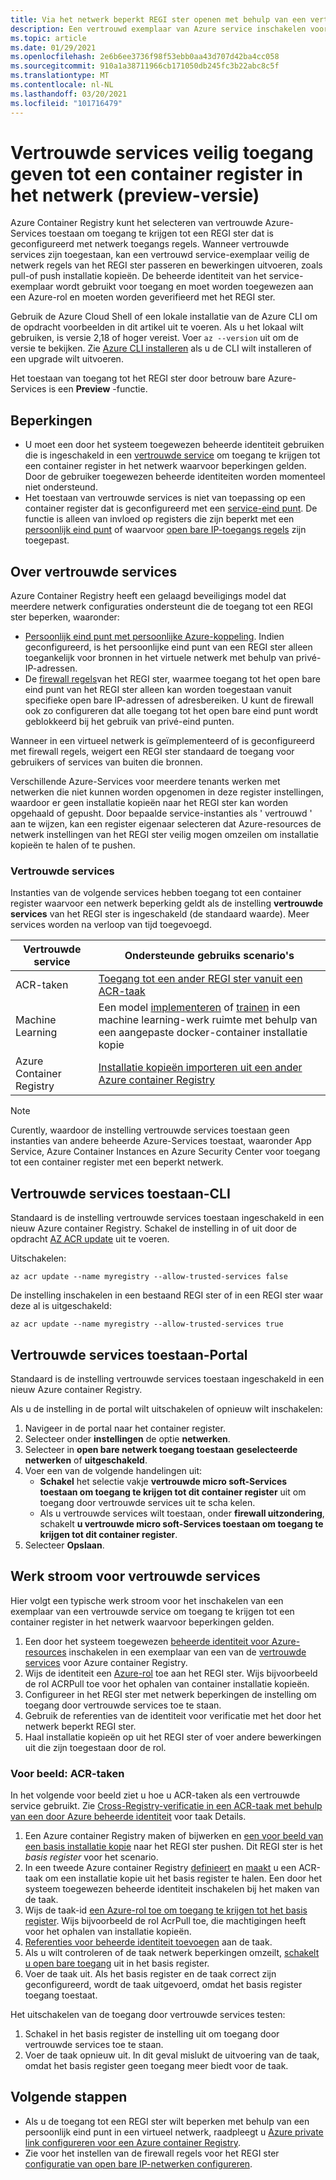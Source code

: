 ```yaml
---
title: Via het netwerk beperkt REGI ster openen met behulp van een vertrouwde Azure-service
description: Een vertrouwd exemplaar van Azure service inschakelen voor een veilige toegang tot pull-of push-installatie kopieën in een container register met netwerk beperkingen
ms.topic: article
ms.date: 01/29/2021
ms.openlocfilehash: 2e6b6ee3736f98f53ebb0aa43d707d42ba4cc058
ms.sourcegitcommit: 910a1a38711966cb171050db245fc3b22abc8c5f
ms.translationtype: MT
ms.contentlocale: nl-NL
ms.lasthandoff: 03/20/2021
ms.locfileid: "101716479"
---
```

# <a name="allow-trusted-services-to-securely-access-a-network-restricted-container-registry-preview"></a>Vertrouwde services veilig toegang geven tot een container register in het netwerk (preview-versie)

Azure Container Registry kunt het selecteren van vertrouwde Azure-Services toestaan om toegang te krijgen tot een REGI ster dat is geconfigureerd met netwerk toegangs regels. Wanneer vertrouwde services zijn toegestaan, kan een vertrouwd service-exemplaar veilig de netwerk regels van het REGI ster passeren en bewerkingen uitvoeren, zoals pull-of push installatie kopieën. De beheerde identiteit van het service-exemplaar wordt gebruikt voor toegang en moet worden toegewezen aan een Azure-rol en moeten worden geverifieerd met het REGI ster.

Gebruik de Azure Cloud Shell of een lokale installatie van de Azure CLI om de opdracht voorbeelden in dit artikel uit te voeren. Als u het lokaal wilt gebruiken, is versie 2,18 of hoger vereist. Voer `az --version` uit om de versie te bekijken. Zie [Azure CLI installeren](/cli/azure/install-azure-cli) als u de CLI wilt installeren of een upgrade wilt uitvoeren.

Het toestaan van toegang tot het REGI ster door betrouw bare Azure-Services is een **Preview** -functie.

## <a name="limitations"></a>Beperkingen

* U moet een door het systeem toegewezen beheerde identiteit gebruiken die is ingeschakeld in een [vertrouwde service](#trusted-services) om toegang te krijgen tot een container register in het netwerk waarvoor beperkingen gelden. Door de gebruiker toegewezen beheerde identiteiten worden momenteel niet ondersteund.
* Het toestaan van vertrouwde services is niet van toepassing op een container register dat is geconfigureerd met een [service-eind punt](container-registry-vnet.md). De functie is alleen van invloed op registers die zijn beperkt met een [persoonlijk eind punt](container-registry-private-link.md) of waarvoor [open bare IP-toegangs regels](container-registry-access-selected-networks.md) zijn toegepast. 

## <a name="about-trusted-services"></a>Over vertrouwde services

Azure Container Registry heeft een gelaagd beveiligings model dat meerdere netwerk configuraties ondersteunt die de toegang tot een REGI ster beperken, waaronder:

* [Persoonlijk eind punt met persoonlijke Azure-koppeling](container-registry-private-link.md). Indien geconfigureerd, is het persoonlijke eind punt van een REGI ster alleen toegankelijk voor bronnen in het virtuele netwerk met behulp van privé-IP-adressen.  
* De [firewall regels](container-registry-access-selected-networks.md)van het REGI ster, waarmee toegang tot het open bare eind punt van het REGI ster alleen kan worden toegestaan vanuit specifieke open bare IP-adressen of adresbereiken. U kunt de firewall ook zo configureren dat alle toegang tot het open bare eind punt wordt geblokkeerd bij het gebruik van privé-eind punten.

Wanneer in een virtueel netwerk is geïmplementeerd of is geconfigureerd met firewall regels, weigert een REGI ster standaard de toegang voor gebruikers of services van buiten die bronnen. 

Verschillende Azure-Services voor meerdere tenants werken met netwerken die niet kunnen worden opgenomen in deze register instellingen, waardoor er geen installatie kopieën naar het REGI ster kan worden opgehaald of gepusht. Door bepaalde service-instanties als ' vertrouwd ' aan te wijzen, kan een register eigenaar selecteren dat Azure-resources de netwerk instellingen van het REGI ster veilig mogen omzeilen om installatie kopieën te halen of te pushen. 

### <a name="trusted-services"></a>Vertrouwde services

Instanties van de volgende services hebben toegang tot een container register waarvoor een netwerk beperking geldt als de instelling **vertrouwde services** van het REGI ster is ingeschakeld (de standaard waarde). Meer services worden na verloop van tijd toegevoegd.

|Vertrouwde service  |Ondersteunde gebruiks scenario's  |
|---------|---------|
|ACR-taken     | [Toegang tot een ander REGI ster vanuit een ACR-taak](container-registry-tasks-cross-registry-authentication.md)       |
|Machine Learning | Een model [implementeren](../machine-learning/how-to-deploy-custom-docker-image.md) of [trainen](../machine-learning/how-to-train-with-custom-image.md) in een machine learning-werk ruimte met behulp van een aangepaste docker-container installatie kopie |
|Azure Container Registry | [Installatie kopieën importeren uit een ander Azure container Registry](container-registry-import-images.md#import-from-an-azure-container-registry-in-the-same-ad-tenant) | 

> [!NOTE]
> Curently, waardoor de instelling vertrouwde services toestaan geen instanties van andere beheerde Azure-Services toestaat, waaronder App Service, Azure Container Instances en Azure Security Center voor toegang tot een container register met een beperkt netwerk.

## <a name="allow-trusted-services---cli"></a>Vertrouwde services toestaan-CLI

Standaard is de instelling vertrouwde services toestaan ingeschakeld in een nieuw Azure container Registry. Schakel de instelling in of uit door de opdracht [AZ ACR update](/cli/azure/acr#az-acr-update) uit te voeren.

Uitschakelen:

```azurecli
az acr update --name myregistry --allow-trusted-services false
```

De instelling inschakelen in een bestaand REGI ster of in een REGI ster waar deze al is uitgeschakeld:

```azurecli
az acr update --name myregistry --allow-trusted-services true
```

## <a name="allow-trusted-services---portal"></a>Vertrouwde services toestaan-Portal

Standaard is de instelling vertrouwde services toestaan ingeschakeld in een nieuw Azure container Registry. 

Als u de instelling in de portal wilt uitschakelen of opnieuw wilt inschakelen:

1. Navigeer in de portal naar het container register.
1. Selecteer onder **instellingen** de optie **netwerken**. 
1. Selecteer in **open bare netwerk toegang toestaan** **geselecteerde netwerken** of **uitgeschakeld**.
1. Voer een van de volgende handelingen uit:
    * **Schakel** het selectie vakje **vertrouwde micro soft-Services toestaan om toegang te krijgen tot dit container register** uit om toegang door vertrouwde services uit te scha kelen. 
    * Als u vertrouwde services wilt toestaan, onder **firewall uitzondering**, schakelt **u vertrouwde micro soft-Services toestaan om toegang te krijgen tot dit container register**.
1. Selecteer **Opslaan**.

## <a name="trusted-services-workflow"></a>Werk stroom voor vertrouwde services

Hier volgt een typische werk stroom voor het inschakelen van een exemplaar van een vertrouwde service om toegang te krijgen tot een container register in het netwerk waarvoor beperkingen gelden.

1. Een door het systeem toegewezen [beheerde identiteit voor Azure-resources](../active-directory/managed-identities-azure-resources/overview.md) inschakelen in een exemplaar van een van de [vertrouwde services](#trusted-services) voor Azure container Registry.
1. Wijs de identiteit een [Azure-rol](container-registry-roles.md) toe aan het REGI ster. Wijs bijvoorbeeld de rol ACRPull toe voor het ophalen van container installatie kopieën.
1. Configureer in het REGI ster met netwerk beperkingen de instelling om toegang door vertrouwde services toe te staan.
1. Gebruik de referenties van de identiteit voor verificatie met het door het netwerk beperkt REGI ster. 
1. Haal installatie kopieën op uit het REGI ster of voer andere bewerkingen uit die zijn toegestaan door de rol.

### <a name="example-acr-tasks"></a>Voor beeld: ACR-taken

In het volgende voor beeld ziet u hoe u ACR-taken als een vertrouwde service gebruikt. Zie [Cross-Registry-verificatie in een ACR-taak met behulp van een door Azure beheerde identiteit](container-registry-tasks-cross-registry-authentication.md) voor taak Details.

1. Een Azure container Registry maken of bijwerken en [een voor beeld van een basis installatie kopie](container-registry-tasks-cross-registry-authentication.md#prepare-base-registry) naar het REGI ster pushen. Dit REGI ster is het *basis register* voor het scenario.
1. In een tweede Azure container Registry [definieert](container-registry-tasks-cross-registry-authentication.md#define-task-steps-in-yaml-file) en [maakt](container-registry-tasks-cross-registry-authentication.md#option-2-create-task-with-system-assigned-identity) u een ACR-taak om een installatie kopie uit het basis register te halen. Een door het systeem toegewezen beheerde identiteit inschakelen bij het maken van de taak.
1. Wijs de taak-id [een Azure-rol toe om toegang te krijgen tot het basis register](container-registry-tasks-authentication-managed-identity.md#3-grant-the-identity-permissions-to-access-other-azure-resources). Wijs bijvoorbeeld de rol AcrPull toe, die machtigingen heeft voor het ophalen van installatie kopieën.
1. [Referenties voor beheerde identiteit toevoegen](container-registry-tasks-authentication-managed-identity.md#4-optional-add-credentials-to-the-task) aan de taak.
1. Als u wilt controleren of de taak netwerk beperkingen omzeilt, [schakelt u open bare toegang](container-registry-access-selected-networks.md#disable-public-network-access) uit in het basis register.
1. Voer de taak uit. Als het basis register en de taak correct zijn geconfigureerd, wordt de taak uitgevoerd, omdat het basis register toegang toestaat.

Het uitschakelen van de toegang door vertrouwde services testen:

1. Schakel in het basis register de instelling uit om toegang door vertrouwde services toe te staan.
1. Voer de taak opnieuw uit. In dit geval mislukt de uitvoering van de taak, omdat het basis register geen toegang meer biedt voor de taak.

## <a name="next-steps"></a>Volgende stappen

* Als u de toegang tot een REGI ster wilt beperken met behulp van een persoonlijk eind punt in een virtueel netwerk, raadpleegt u [Azure private link configureren voor een Azure container Registry](container-registry-private-link.md).
* Zie voor het instellen van de firewall regels voor het REGI ster [configuratie van open bare IP-netwerken configureren](container-registry-access-selected-networks.md).
